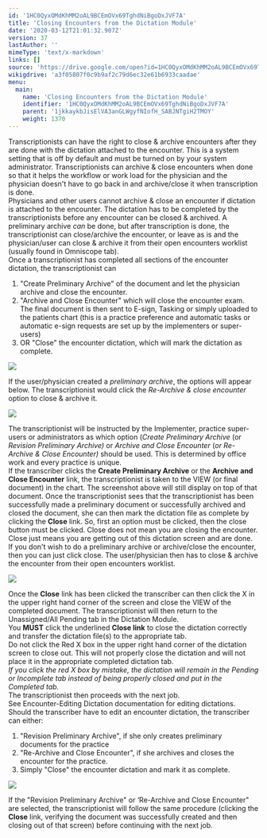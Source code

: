 ```yaml
---
id: '1HC0QyxOMdKhMM2oAL9BCEmOVx69TghdNiBgoDxJVF7A'
title: 'Closing Encounters from the Dictation Module'
date: '2020-03-12T21:01:32.907Z'
version: 37
lastAuthor: ''
mimeType: 'text/x-markdown'
links: []
source: 'https://drive.google.com/open?id=1HC0QyxOMdKhMM2oAL9BCEmOVx69TghdNiBgoDxJVF7A'
wikigdrive: 'a3f05807f0c9b9af2c79d6ec32e61b6933caadae'
menu:
  main:
    name: 'Closing Encounters from the Dictation Module'
    identifier: '1HC0QyxOMdKhMM2oAL9BCEmOVx69TghdNiBgoDxJVF7A'
    parent: '1jkkaykbJisElVA3anGLWgyfNIofH_SABJNTgiH2TMOY'
    weight: 1370
---
```

Transcriptionists can have the right to close & archive encounters after they are done with the dictation attached to the encounter. This is a system setting that is off by default and must be turned on by your system administrator. Transcriptionists can archive & close encounters when done so that it helps the workflow or work load for the physician and the physician doesn't have to go back in and archive/close it when transcription is done.  
Physicians and other users cannot archive & close an encounter if dictation is attached to the encounter. The dictation has to be completed by the transcriptionists before any encounter can be closed & archived. A preliminary archive *can* be done, but after transcription is done, the transcriptionist can close/archive the encounter, or leave as is and the physician/user can close & archive it from their open encounters worklist (usually found in Omniscope tab).  
Once a transcriptionist has completed all sections of the encounter dictation, the transcriptionist can
1. "Create Preliminary Archive" of the document and let the physician archive and close the encounter.
2. "Archive and Close Encounter" which will close the encounter exam. The final document is then sent to E-sign, Tasking or simply uploaded to the patients chart (this is a practice preference and automatic tasks or automatic e-sign requests are set up by the implementers or super-users)
3. OR "Close" the encounter dictation, which will mark the dictation as complete.
  
![](../closing-encounters-from-the-dictation-module.assets/100000000000037C000000E043AAA1C504C3AFEF.png)  

If the user/physician created a *preliminary archive*, the options will appear below. The transcriptionist would click the *Re-Archive & close encounter* option to close & archive it.
  
![](../closing-encounters-from-the-dictation-module.assets/10000000000001CC00000035B9B7D9956AB2A504.png)  

The transcriptionist will be instructed by the Implementer, practice super-users or administrators as which option (*Create Preliminary Archive* (or *Revision Preliminary Archive)* or *Archive and Close Encounter* (*or Re-Archive & Close Encounter)* should be used. This is determined by office work and every practice is unique.  
If the transcriber clicks the **Create Preliminary Archive** or the **Archive and Close Encounter** link, the transcriptionist is taken to the VIEW (or final document) in the chart. The screenshot above will still display on top of that document. Once the transcriptionist sees that the transcriptionist has been successfully made a preliminary document or successfully archived and closed the document, she can then mark the dictation file as complete by clicking the **Close** link. So, first an option must be clicked, then the close button must be clicked. Close does not mean you are closing the encounter. Close just means you are getting out of this dictation screen and are done.  
If you don't wish to do a preliminary archive or archive/close the encounter, then you can just click close. The user/physician then has to close & archive the encounter from their open encounters worklist.
  
![](../closing-encounters-from-the-dictation-module.assets/10000000000003BD0000019805690523434F7747.png)  

Once the **Close** link has been clicked the transcriber can then click the X in the upper right hand corner of the screen and close the VIEW of the completed document. The transcriptionist will then return to the Unassigned/All Pending tab in the Dictation Module.  
You **MUST** click the underlined **Close link** to close the dictation correctly and transfer the dictation file(s) to the appropriate tab.  
Do not click the Red X box in the upper right hand corner of the dictation screen to close out. This will not properly close the dictation and will not place it in the appropriate completed dictation tab.  
*If you click the red X box by mistake, the dictation will remain in the Pending or Incomplete tab instead of being properly closed and put in the Completed tab.*  
The transcriptionist then proceeds with the next job.  
See Encounter-Editing Dictation documentation for editing dictations. Should the transcriber have to edit an encounter dictation, the transcriber can either:
1. "Revision Preliminary Archive", if she only creates preliminary documents for the practice
2. "Re-Archive and Close Encounter", if she archives and closes the encounter for the practice.
3. Simply "Close" the encounter dictation and mark it as complete.
  
![](../closing-encounters-from-the-dictation-module.assets/100000000000037D000000D2E00E12098080FFE2.png)  

If the "Revision Preliminary Archive" or ‘Re-Archive and Close Encounter" are selected, the transcriptionist will follow the same procedure (clicking the **Close** link, verifying the document was successfully created and then closing out of that screen) before continuing with the next job.
